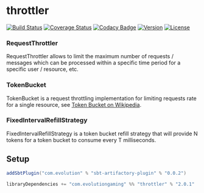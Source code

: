 # throttler 
[![Build Status](https://github.com/evolution-gaming/throttler/workflows/CI/badge.svg)](https://github.com/evolution-gaming/throttler/actions?query=workflow%3ACI)
[![Coverage Status](https://coveralls.io/repos/github/evolution-gaming/throttler/badge.svg?branch=master)](https://coveralls.io/github/evolution-gaming/throttler?branch=master) 
[![Codacy Badge](https://api.codacy.com/project/badge/Grade/a5cfa2105c1f48bb91f87b40955b0a55)](https://www.codacy.com/app/evolution-gaming/throttler?utm_source=github.com&amp;utm_medium=referral&amp;utm_content=evolution-gaming/throttler&amp;utm_campaign=Badge_Grade)
[![Version](https://img.shields.io/badge/version-click-blue)](https://evolution.jfrog.io/artifactory/api/search/latestVersion?g=com.evolutiongaming&a=throttler_2.13&repos=public)
[![License](https://img.shields.io/badge/License-Apache%202.0-yellowgreen.svg)](https://opensource.org/licenses/Apache-2.0)

### RequestThrottler

RequestThrottler allows to limit the maximum number of requests / messages which can be processed within a specific time period for a specific user / resource, etc.

### TokenBucket

TokenBucket is a request throttling implementation for limiting requests rate for a single resource, see <a href="http://en.wikipedia.org/wiki/Token_bucket">Token Bucket on Wikipedia</a>.
  
### FixedIntervalRefillStrategy  
  
FixedIntervalRefillStrategy is a token bucket refill strategy that will provide N tokens for a token bucket to consume every T milliseconds.


## Setup

```scala
addSbtPlugin("com.evolution" % "sbt-artifactory-plugin" % "0.0.2")

libraryDependencies += "com.evolutiongaming" %% "throttler" % "2.0.1"
```
